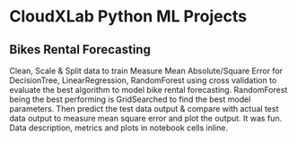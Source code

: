 # CloudXLab Python ML Projects

## Bikes Rental Forecasting 
   
   Clean, Scale & Split data to train Measure Mean Absolute/Square Error for DecisionTree, LinearRegression, RandomForest using cross validation to evaluate the best algorithm to model bike rental forecasting. RandomForest being the best performing is GridSearched to find the best model parameters. Then predict the test data output & compare with actual test data output to measure mean square error and plot the output. It was fun. Data description, metrics and plots in notebook cells inline.
   

